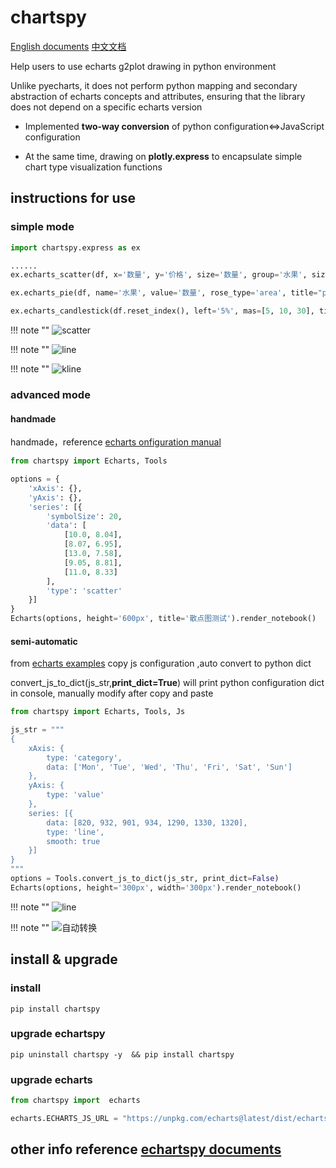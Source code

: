 # chartspy

[English documents](https://chartspy.icopy.site/en/)
[中文文档](https://chartspy.icopy.site)

Help users to use echarts g2plot drawing in python environment

Unlike pyecharts, it does not perform python mapping and secondary abstraction of echarts concepts and attributes, ensuring that the library does not depend on a specific echarts version

* Implemented **two-way conversion** of python configuration<=>JavaScript configuration

* At the same time, drawing on **plotly.express** to encapsulate simple chart type visualization functions



## instructions for use

### simple mode

```python
import chartspy.express as ex

......
ex.echarts_scatter(df, x='数量', y='价格', size='数量', group='水果', size_max=50, height='250px', title='scatter').render_notebook()

ex.echarts_pie(df, name='水果', value='数量', rose_type='area', title="pie2", height='350px').render_notebook()

ex.echarts_candlestick(df.reset_index(), left='5%', mas=[5, 10, 30], title='平安银行').render_notebook()
```
!!! note ""
    ![scatter](https://github.com/yiliuyan161/echartspy/blob/master/docs/images/scatter.png?raw=true)

!!! note ""
    ![line](https://github.com/yiliuyan161/echartspy/blob/master/docs/images/pie2.png?raw=true)

!!! note ""
    ![kline](https://github.com/yiliuyan161/echartspy/blob/master/docs/images/kline.png?raw=true)

### advanced mode

#### handmade

handmade，reference [echarts onfiguration manual](https://echarts.apache.org/zh/option.html#title)

```python
from chartspy import Echarts, Tools

options = {
    'xAxis': {},
    'yAxis': {},
    'series': [{
        'symbolSize': 20,
        'data': [
            [10.0, 8.04],
            [8.07, 6.95],
            [13.0, 7.58],
            [9.05, 8.81],
            [11.0, 8.33]
        ],
        'type': 'scatter'
    }]
}
Echarts(options, height='600px', title='散点图测试').render_notebook()
```

#### semi-automatic

from [echarts examples](https://echarts.apache.org/examples/zh/index.html) copy js configuration ,auto convert to python dict

convert_js_to_dict(js_str,**print_dict=True**) will print python configuration dict in console, manually modify after copy and paste

```python
from chartspy import Echarts, Tools, Js

js_str = """
{
    xAxis: {
        type: 'category',
        data: ['Mon', 'Tue', 'Wed', 'Thu', 'Fri', 'Sat', 'Sun']
    },
    yAxis: {
        type: 'value'
    },
    series: [{
        data: [820, 932, 901, 934, 1290, 1330, 1320],
        type: 'line',
        smooth: true
    }]
}
"""
options = Tools.convert_js_to_dict(js_str, print_dict=False)
Echarts(options, height='300px', width='300px').render_notebook()
```

!!! note ""
    ![line](https://github.com/yiliuyan161/echartspy/blob/master/docs/images/p1.png?raw=true)

!!! note ""
    ![自动转换](https://github.com/yiliuyan161/echartspy/blob/master/docs/images/p0.png?raw=true)


## install & upgrade

### install
```shell
pip install chartspy
```

### upgrade echartspy
```shell
pip uninstall chartspy -y  && pip install chartspy
```

### upgrade echarts

```python
from chartspy import  echarts

echarts.ECHARTS_JS_URL = "https://unpkg.com/echarts@latest/dist/echarts.min.js"
```

## other info reference [echartspy documents](https://echartspy.icopy.site/en/)
